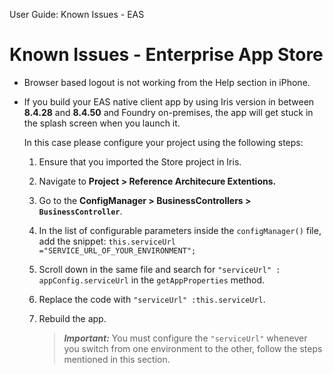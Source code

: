                               

User Guide: Known Issues - EAS

Known Issues - Enterprise App Store
===================================

*   Browser based logout is not working from the Help section in iPhone.
    
*   If you build your EAS native client app by using Iris version in between **8.4.28** and **8.4.50** and Foundry on-premises, the app will get stuck in the splash screen when you launch it.
    
    In this case please configure your project using the following steps:
    
    1.  Ensure that you imported the Store project in Iris.
    2.  Navigate to **Project > Reference Architecure Extentions.**
    3.  Go to the **ConfigManager > BusinessControllers > `BusinessController`**.
    4.  In the list of configurable parameters inside the `configManager()` file, add the snippet: `this.serviceUrl ="SERVICE_URL_OF_YOUR_ENVIRONMENT";`
    5.  Scroll down in the same file and search for `"serviceUrl" : appConfig.serviceUrl` in the `getAppProperties` method.
    6.  Replace the code with `"serviceUrl" :this.serviceUrl`.
    7.  Rebuild the app.
        
        > **_Important:_** You must configure the `"serviceUrl"` whenever you switch from one environment to the other, follow the steps mentioned in this section.
